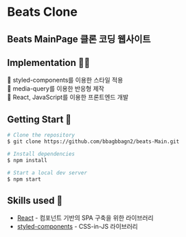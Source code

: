 # Beats Clone

## Beats MainPage 클론 코딩 웹사이트

## Implementation 👩‍💻

🌟 styled-components를 이용한 스타일 적용\
🌟 media-query를 이용한 반응형 제작\
🌟 React, JavaScript를 이용한 프론트엔드 개발

## Getting Start 🚀

```bash
# Clone the repository
$ git clone https://github.com/bbagbbagn2/beats-Main.git

# Install dependencies
$ npm install

# Start a local dev server
$ npm start
```

## Skills used 🔧

- [React](https://ko.react.dev/) - 컴포넌트 기반의 SPA 구축을 위한 라이브러리
- [styled-components](https://styled-components.com/) - CSS-in-JS 라이브러리
